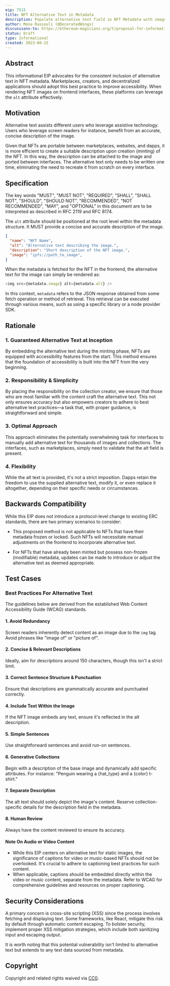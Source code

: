 ```yaml
---
eip: 7515
title: NFT Alternative Text in Metadata
description: Populate alternative text field in NFT Metadata with image description for screen reader.
author: Mona Rassouli (@DecoratedWings)
discussions-to: https://ethereum-magicians.org/t/proposal-for-informational-eip-simple-accessibility-recommendation/14639
status: Draft
type: Informational
created: 2023-08-15
---
```


## Abstract

This informational EIP advocates for the consistent inclusion of alternative text in NFT metadata. Marketplaces, creators, and decentralized applications should adopt this best practice to improve accessibility. When rendering NFT images on frontend interfaces, these platforms can leverage the `alt` attribute effectively.

## Motivation

Alternative text assists different users who leverage assistive technology. Users who leverage screen readers for instance, benefit from an accurate, concise description of the image.

Given that NFTs are portable between marketplaces, websites, and dapps, it is more efficient to create a suitable description upon creation (minting) of the NFT. In this way, the description can be attached to the image and ported between interfaces. The alternative text only needs to be written one time, eliminating the need to recreate it from scratch on every interface.

## Specification

The key words "MUST", "MUST NOT", "REQUIRED", "SHALL", "SHALL NOT", "SHOULD", "SHOULD NOT", "RECOMMENDED", "NOT RECOMMENDED", "MAY", and "OPTIONAL" in this document are to be interpreted as described in RFC 2119 and RFC 8174.

The `alt` attribute should be positioned at the root level within the metadata structure. It MUST provide a concise and accurate description of the image.

```json
{
  "name": "NFT Name",
  "alt": "Alternative text describing the image.",
  "description": "Short description of the NFT image.",
  "image": "ipfs://path_to_image",
}

```

When the metadata is fetched for the NFT in the frontend, the alternative text for the image can simply be rendered as:

```js
<img src={metadata.image} alt={metadata.alt} />
```

In this context, `metadata` refers to the JSON response obtained from some fetch operation or method of retrieval. This retrieval can be executed through various means, such as using a specific library or a node provider SDK.

## Rationale

### 1. Guaranteed Alternative Text at Inception

By embedding the alternative text during the minting phase, NFTs are equipped with accessibility features from the start. This method ensures that the foundation of accessibility is built into the NFT from the very beginning.

### 2. Responsibility & Simplicity

By placing the responsibility on the collection creator, we ensure that those who are most familiar with the content craft the alternative text. This not only ensures accuracy but also empowers creators to adhere to best alternative text practices—a task that, with proper guidance, is straightforward and simple.

### 3. Optimal Approach

This approach eliminates the potentially overwhelming task for interfaces to manually add alternative text for thousands of images and collections. The interfaces, such as marketplaces, simply need to validate that the alt field is present.

### 4. Flexibility

While the alt text is provided, it's not a strict imposition. Dapps retain the freedom to use the supplied alternative text, modify it, or even replace it altogether, depending on their specific needs or circumstances.

## Backwards Compatibility

While this EIP does not introduce a protocol-level change to existing ERC standards, there are two primary scenarios to consider:

* This proposed method is not applicable to NFTs that have their metadata frozen or locked. Such NFTs will necessitate manual adjustments on the frontend to incorporate alternative text.

* For NFTs that have already been minted but possess non-frozen (modifiable) metadata, updates can be made to introduce or adjust the alternative text as deemed appropriate.

## Test Cases

### Best Practices For Alternative Text

The guidelines below are derived from the established Web Content Accessibility Guide (WCAG) standards.

#### 1. Avoid Redundancy

Screen readers inherently detect content as an image due to the `img` tag. Avoid phrases like "image of" or "picture of".

#### 2. Concise & Relevant Descriptions

Ideally, aim for descriptions around 150 characters, though this isn't a strict limit.

#### 3. Correct Sentence Structure & Punctuation

Ensure that descriptions are grammatically accurate and punctuated correctly.

#### 4. Include Text Within the Image

If the NFT image embeds any text, ensure it's reflected in the alt description.

#### 5. Simple Sentences

Use straightforward sentences and avoid run-on sentences.

#### 6. Generative Collections

Begin with a description of the base image and dynamically add specific attributes. For instance: "Penguin wearing a {hat_type} and a {color} t-shirt."

#### 7. Separate Description  

The alt text should solely depict the image's content. Reserve collection-specific details for the description field in the metadata.

#### 8. Human Review

Always have the content reviewed to ensure its accuracy.

#### Note On Audio or Video Content

* While this EIP centers on alternative text for static images, the significance of captions for video or music-based NFTs should not be overlooked. It's crucial to adhere to captioning best practices for such content.
* When applicable, captions should be embedded directly within the video or music content, separate from the metadata. Refer to WCAG for comprehensive guidelines and resources on proper captioning.

## Security Considerations

A primary concern is cross-site scripting (XSS) since the process involves fetching and displaying text. Some frameworks, like React, mitigate this risk by default through automatic content escaping. To bolster security, implement proper XSS mitigation strategies, which include both sanitizing input and escaping output.

It is worth noting that this potential vulnerability isn't limited to alternative text but extends to any text data sourced from metadata.

## Copyright

Copyright and related rights waived via [CC0](../LICENSE.md).
